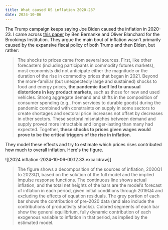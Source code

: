 ```yaml
---
title: What caused US inflation 2020-23?
date: 2024-10-06
---
```

The Trump campaign keeps saying Joe Biden caused the inflation in 2020-23. I came across [this paper](https://www.brookings.edu/articles/what-caused-the-u-s-pandemic-era-inflation/) by Ben Bernanke and Oliver Blanchard for the Brookings Institution. They argue the main bout of inflation wasn't primarily caused by the expansive fiscal policy of both Trump and then Biden, but rather:

> The shocks to prices came from several sources. First, like other forecasters (including participants in commodity futures markets), most economists did not anticipate either the magnitude or the duration of the rise in commodity prices that began in 2021. Beyond the more-familiar (but unexpectedly large and sustained) shocks to food and energy prices, **the pandemic itself led to unusual distortions in key product markets**, such as those for new and used vehicles. Strong aggregate demand and shifts in the composition of consumer spending (e.g., from services to durable goods) during the pandemic combined with constraints on supply in some sectors to create shortages and sectoral price increases not offset by decreases in other sectors. These sectoral mismatches between demand and supply proved more intractable and longer-lasting than many had expected. Together, **these shocks to prices given wages would prove to be the critical triggers of the rise in inflation**.

They model these effects and try to estimate which prices rises contributed how much to overall inflation. Here's the figure.

![[2024 inflation-2024-10-06-00.12.33.excalidraw]]

> The figure shows a decomposition of the sources of inflation, 2020Q1 to 2023Q1, based on the solution of the full model and the implied impulse response functions. The continuous line shows actual inflation, and the total net heights of the bars are the model’s forecast of inflation in each period, given initial conditions through 2019Q4 and excluding the effects of equation residuals. The grey portion of each bar shows the contribution of pre-2020 data (and also include the contributions of productivity shocks). Colored segments of each bar show the general equilibrium, fully dynamic contribution of each exogenous variable to inflation in that period, as implied by the estimated model.

